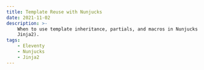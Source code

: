 ```yaml
---
title: Template Reuse with Nunjucks
date: 2021-11-02
description: >-
    When to use template inheritance, partials, and macros in Nunjucks (or
    Jinja2).
tags:
    - Eleventy
    - Nunjucks
    - Jinja2
---
```



